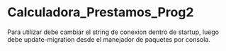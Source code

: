 # Calculadora_Prestamos_Prog2


Para utilizar debe cambiar el string de conexion dentro de startup, luego debe update-migration desde el manejador de paquetes por consola.
